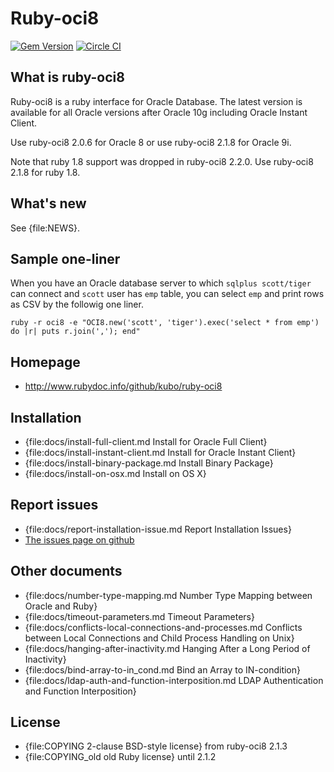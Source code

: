 Ruby-oci8
=========

[![Gem Version](https://badge.fury.io/rb/ruby-oci8.svg)](http://badge.fury.io/rb/ruby-oci8)
[![Circle CI](https://circleci.com/gh/kubo/ruby-oci8.png?style=shield)](https://circleci.com/gh/kubo/ruby-oci8)

What is ruby-oci8
-----------------

Ruby-oci8 is a ruby interface for Oracle Database. The latest version
is available for all Oracle versions after Oracle 10g including Oracle
Instant Client.

Use ruby-oci8 2.0.6 for Oracle 8 or use ruby-oci8 2.1.8 for Oracle 9i.

Note that ruby 1.8 support was dropped in ruby-oci8 2.2.0.
Use ruby-oci8 2.1.8 for ruby 1.8.

What's new
----------

See {file:NEWS}.

Sample one-liner
----------------

When you have an Oracle database server to which `sqlplus scott/tiger` can connect
and `scott` user has `emp` table, you can select `emp` and print rows
as CSV by the followig one liner.

    ruby -r oci8 -e "OCI8.new('scott', 'tiger').exec('select * from emp') do |r| puts r.join(','); end"

Homepage
--------

* http://www.rubydoc.info/github/kubo/ruby-oci8

Installation
------------

* {file:docs/install-full-client.md Install for Oracle Full Client}
* {file:docs/install-instant-client.md Install for Oracle Instant Client}
* {file:docs/install-binary-package.md Install Binary Package}
* {file:docs/install-on-osx.md Install on OS X}

Report issues
-------------

* {file:docs/report-installation-issue.md Report Installation Issues}
* [The issues page on github](https://github.com/kubo/ruby-oci8/issues)

Other documents
---------------

* {file:docs/number-type-mapping.md Number Type Mapping between Oracle and Ruby}
* {file:docs/timeout-parameters.md Timeout Parameters}
* {file:docs/conflicts-local-connections-and-processes.md Conflicts between Local Connections and Child Process Handling on Unix}
* {file:docs/hanging-after-inactivity.md Hanging After a Long Period of Inactivity}
* {file:docs/bind-array-to-in_cond.md Bind an Array to IN-condition}
* {file:docs/ldap-auth-and-function-interposition.md LDAP Authentication and Function Interposition}

License
-------

* {file:COPYING 2-clause BSD-style license} from ruby-oci8 2.1.3
* {file:COPYING_old old Ruby license} until 2.1.2
